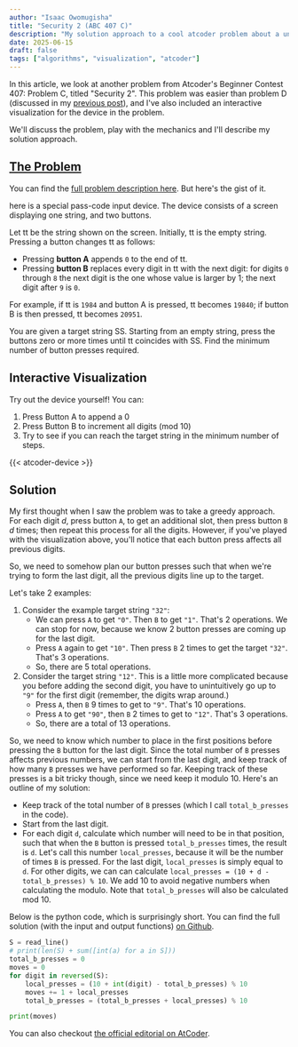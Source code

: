 ```yaml
---
author: "Isaac Owomugisha" 
title: "Security 2 (ABC 407 C)"
description: "My solution approach to a cool atcoder problem about a unique pass-code device with 2 distinct operations. The solution is complemented by an interactive visualization that brings the device and its mechanics to life."
date: 2025-06-15
draft: false
tags: ["algorithms", "visualization", "atcoder"]
---
```


In this article, we look at another problem from Atcoder's Beginner Contest 407: Problem C, titled "Security 2". 
This problem was easier than problem D (discussed in my [previous post](/posts/1_domino_covering)), and I've also included an interactive visualization for the device in the problem.

We'll discuss the problem, play with the mechanics and I'll describe my solution approach.

## [The Problem](https://atcoder.jp/contests/abc407/tasks/abc407_c)
You can find the [full problem description here](https://atcoder.jp/contests/abc407/tasks/abc407_c). But here's the gist of it.

here is a special pass-code input device. The device consists of a screen displaying one string, and two buttons.

Let tt be the string shown on the screen. Initially, tt is the empty string. Pressing a button changes tt as follows:

- Pressing **button A** appends `0` to the end of tt.
- Pressing **button B** replaces every digit in tt with the next digit: for digits `0` through `8` the next digit is the one whose value is larger by 1; the next digit after `9` is `0`.

For example, if tt is `1984` and button A is pressed, tt becomes `19840`; if button B is then pressed, tt becomes `20951`.

You are given a target string SS. Starting from an empty string, press the buttons zero or more times until tt coincides with SS. Find the minimum number of button presses required.

## Interactive Visualization

Try out the device yourself! You can:
1. Press Button A to append a 0
2. Press Button B to increment all digits (mod 10)
3. Try to see if you can reach the target string in the minimum number of steps. 

{{< atcoder-device >}}

## Solution
My first thought when I saw the problem was to take a greedy approach. For each digit $d$, press button `A`, to get an additional slot, then press button `B` $d$ times; then repeat this process for all the digits.
However, if you've played with the visualization above, you'll notice that each button press affects all previous digits.

So, we need to somehow plan our button presses such that when we're trying to form the last digit, all the previous digits line up to the target.

Let's take 2 examples:

1. Consider the example target string `"32"`:
   - We can press `A` to get `"0"`. Then `B` to get `"1"`. That's 2 operations. We can stop for now, because we know 2 button presses are coming up for the last digit.
   - Press `A` again to get `"10"`. Then press `B` 2 times to get the target `"32"`. That's 3 operations.
   - So, there are 5 total operations.
2. Consider the target string `"12"`. This is a little more complicated because you before adding the second digit, you have to unintuitively go up to `"9"` for the first digit (remember, the digits wrap around.)
   - Press `A`, then `B` 9 times to get to `"9"`. That's 10 operations.
   - Press `A` to get `"90"`, then `B` 2 times to get to `"12"`. That's 3 operations.
   - So, there are a total of 13 operations.

So, we need to know which number to place in the first positions before pressing the `B` button for the last digit. 
Since the total number of `B` presses affects previous numbers, we can start from the last digit, and keep track of how many `B` presses we have performed so far.
Keeping track of these presses is a bit tricky though, since we need keep it modulo 10. Here's an outline of my solution:
- Keep track of the total number of `B` presses (which I call `total_b_presses` in the code).
- Start from the last digit.
- For each digit `d`, calculate which number will need to be in that position, such that when the `B` button is pressed `total_b_presses` times, the result is `d`. Let's call this number `local_presses`, because it will be the number of times `B` is pressed. 
For the last digit, `local_presses` is simply equal to `d`. For other digits, we can can calculate `local_presses = (10 + d - total_b_presses) % 10`. We add 10 to avoid negative numbers when calculating the modulo. Note that `total_b_presses` will also be calculated mod 10.

Below is the python code, which is surprisingly short. You can find the full solution (with the input and output functions) [on Github](https://github.com/cmplx-xyttmt/competitive-programming/blob/main/python/src/atcoder/abc407/C.py).
```python
S = read_line()
# print(len(S) + sum([int(a) for a in S]))
total_b_presses = 0
moves = 0
for digit in reversed(S):
    local_presses = (10 + int(digit) - total_b_presses) % 10
    moves += 1 + local_presses
    total_b_presses = (total_b_presses + local_presses) % 10

print(moves)
```

You can also checkout [the official editorial on AtCoder](https://atcoder.jp/contests/abc407/editorial/13114).
